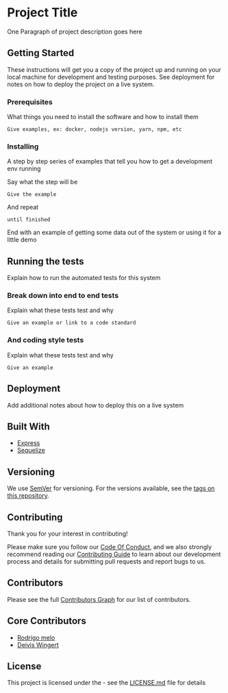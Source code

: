 # Project Title

One Paragraph of project description goes here

## Getting Started

These instructions will get you a copy of the project up and running on your local machine for development and testing purposes. See deployment for notes on how to deploy the project on a live system.

### Prerequisites

What things you need to install the software and how to install them

```
Give examples, ex: docker, nodejs version, yarn, npm, etc
```

### Installing

A step by step series of examples that tell you how to get a development env running

Say what the step will be

```
Give the example
```

And repeat

```
until finished
```

End with an example of getting some data out of the system or using it for a little demo

## Running the tests

Explain how to run the automated tests for this system

### Break down into end to end tests

Explain what these tests test and why

```
Give an example or link to a code standard
```

### And coding style tests

Explain what these tests test and why

```
Give an example
```

## Deployment

Add additional notes about how to deploy this on a live system

## Built With

<!-- List the main dependencies like frameworks, tooling, don't need to list all dependencies -->
* [Express](https://github.com/expressjs/express)
* [Sequelize](https://github.com/sequelize/sequelize)

## Versioning

We use [SemVer](http://semver.org/) for versioning. For the versions available, see the [tags on this repository](https://github.com/your/project/tags).

## Contributing
Thank you for your interest in contributing!

Please make sure you follow our [Code Of Conduct](CODE_OF_CONDUCT.md), and we also strongly recommend reading our [Contributing Guide](CONTRIBUTING.md) to learn about our development process and details for submitting pull requests and report bugs to us.

## Contributors

Please see the full
[Contributors Graph](https://github.com/pagarme/project/graphs/contributors) for our
list of contributors.

## Core Contributors

<!-- Some user examples -->
- [Rodrigo melo](https://github.com/rsmelo)
- [Deivis Wingert](https://github.com/deivis)

## License

This project is licensed under the <LICENSE NAME> - see the [LICENSE.md](LICENSE.md) file for details
